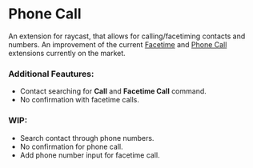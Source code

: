 # Phone Call

An extension for raycast, that allows for calling/facetiming contacts and numbers.
An improvement of the current [Facetime](https://www.raycast.com/ron-myers/facetime) and [Phone Call](https://www.raycast.com/karbassi/quick-call) extensions currently on the market.

### Additional Feautures:
 - Contact searching for **Call** and **Facetime Call** command.
 - No confirmation with facetime calls.

### WIP:
 - Search contact through phone numbers.
 - No confirmation for phone call.
 - Add phone number input for facetime call.
